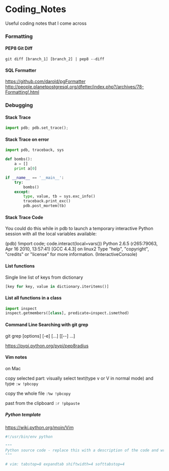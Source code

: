 # Coding_Notes
Useful coding notes that I come across

### Formatting

#### PEP8 Git Diff

```
git diff [branch_1] [branch_2] | pep8 --diff
```

#### SQL Formatter

https://github.com/darold/pgFormatter
http://people.planetpostgresql.org/dfetter/index.php?/archives/78-Formatting!.html
### Debugging

#### Stack Trace
```python
import pdb; pdb.set_trace(); 
```
#### Stack Trace on error

```python
import pdb, traceback, sys

def bombs():
    a = []
    print a[0]

if __name__ == '__main__':
    try:
        bombs()
    except:
        type, value, tb = sys.exc_info()
        traceback.print_exc()
        pdb.post_mortem(tb)
```
#### Stack Trace Code

You could do this while in pdb to launch a temporary interactive Python session with all the local variables available:

(pdb) !import code; code.interact(local=vars())
Python 2.6.5 (r265:79063, Apr 16 2010, 13:57:41) 
[GCC 4.4.3] on linux2
Type "help", "copyright", "credits" or "license" for more information.
(InteractiveConsole)
>>> 

#### List functions
Single line list of keys from dictionary
```python
[key for key, value in dictionary.iteritems()]
```
#### List all functions in a class
```python
import inspect
inspect.getmembers([class], predicate=inspect.ismethod)
```

#### Command Line Searching with git grep

git grep [options] [-e] <pattern> [<rev>...] [[--] <path>...]

<!---
run as root -s
exit root run 'exit'
import timeit #time functions
http://beyondgrep.com/ for grep text search tool
-->

https://pypi.python.org/pypi/pep8radius
#### Vim notes

on Mac

copy selected part: visually select text(type v or V in normal mode) and type ```:w !pbcopy```

copy the whole file ```:%w !pbcopy```

past from the clipboard ```:r !pbpaste```



##### Python template

https://wiki.python.org/moin/Vim

```python
#!/usr/bin/env python

"""
Python source code - replace this with a description of the code and write the code below this text.
"""

# vim: tabstop=8 expandtab shiftwidth=4 softtabstop=4
```
